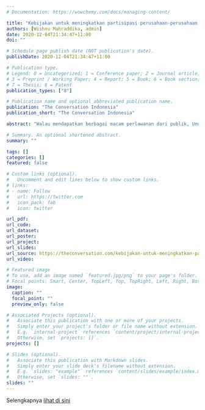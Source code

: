 ```yaml
---
# Documentation: https://wowchemy.com/docs/managing-content/

title: "Kebijakan untuk meningkatkan partisipasi perusahaan-perusahaan Indonesia dalam rantai pasok global"
authors: [Wishnu Mahraddika, admin]
date: 2020-12-04T21:34:47+11:00
doi: ""

# Schedule page publish date (NOT publication's date).
publishDate: 2020-12-04T21:34:47+11:00

# Publication type.
# Legend: 0 = Uncategorized; 1 = Conference paper; 2 = Journal article;
# 3 = Preprint / Working Paper; 4 = Report; 5 = Book; 6 = Book section;
# 7 = Thesis; 8 = Patent
publication_types: ["8"]

# Publication name and optional abbreviated publication name.
publication: "The Conversation Indonesia"
publication_short: "The Conversation Indonesia"

abstract: "Walau mendapatkan berbagai macam perlawanan dari publik, Undang-undang (UU) Nomor 11 Tahun 2020, atau lebih dikenal dengan sebutan UU Cipta Kerja telah resmi tercatat dalam lembar negara. Untuk itu pemerintah harus berupaya agar bisa memaksimalkan UU ini untuk lebih menyejahterakan para pekerja. Salah satu cara untuk meningkatkan penghasilan para pekerja adalah dengan meningkatkan partisipasi Indonesia dalam rantai pasok global, dimana sebuah perusahaan bisa menghubungkan sebuah produk dari penghasil, pengolah, distributor, hingga konsumen akhir dalam skala global."

# Summary. An optional shortened abstract.
summary: ""

tags: []
categories: []
featured: false

# Custom links (optional).
#   Uncomment and edit lines below to show custom links.
# links:
# - name: Follow
#   url: https://twitter.com
#   icon_pack: fab
#   icon: twitter

url_pdf:
url_code:
url_dataset:
url_poster:
url_project:
url_slides:
url_source: https://theconversation.com/kebijakan-untuk-meningkatkan-partisipasi-perusahaan-perusahaan-indonesia-dalam-rantai-pasok-global-150062
url_video:

# Featured image
# To use, add an image named `featured.jpg/png` to your page's folder. 
# Focal points: Smart, Center, TopLeft, Top, TopRight, Left, Right, BottomLeft, Bottom, BottomRight.
image:
  caption: ""
  focal_point: ""
  preview_only: false

# Associated Projects (optional).
#   Associate this publication with one or more of your projects.
#   Simply enter your project's folder or file name without extension.
#   E.g. `internal-project` references `content/project/internal-project/index.md`.
#   Otherwise, set `projects: []`.
projects: []

# Slides (optional).
#   Associate this publication with Markdown slides.
#   Simply enter your slide deck's filename without extension.
#   E.g. `slides: "example"` references `content/slides/example/index.md`.
#   Otherwise, set `slides: ""`.
slides: ""
---
```


Selengkapnya [lihat di sini](https://theconversation.com/kebijakan-untuk-meningkatkan-partisipasi-perusahaan-perusahaan-indonesia-dalam-rantai-pasok-global-150062)